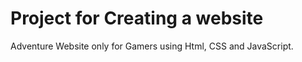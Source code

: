 # Project for Creating a website 
Adventure Website only for Gamers using Html, CSS and JavaScript.
